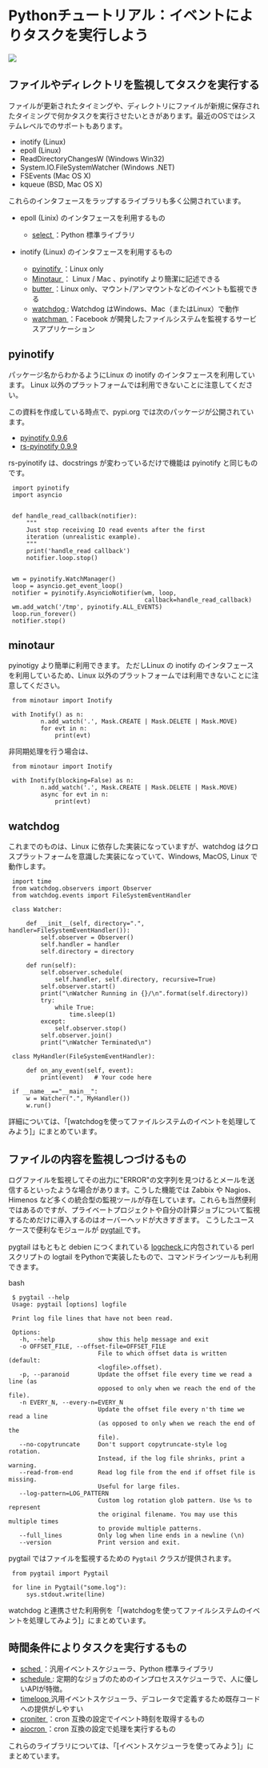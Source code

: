 Pythonチュートリアル：イベントによりタスクを実行しよう
=================

![](https://github.com/iisaka51/PythonOsaka/blob/main/data/images/Python_Logo.png)


## ファイルやディレクトリを監視してタスクを実行する

ファイルが更新されたタイミングや、ディレクトリにファイルが新規に保存されたタイミングで何かタスクを実行させたいときがあります。最近のOSではシステムレベルでのサポートもあります。

- inotify (Linux)
- epoll (Linux)
- ReadDirectoryChangesW (Windows Win32)
- System.IO.FileSystemWatcher (Windows .NET)
- FSEvents (Mac OS X)
- kqueue (BSD, Mac OS X)

これらのインタフェースをラップするライブラリも多く公開されています。

- epoll (Linix) のインタフェースを利用するもの
  - [select ](https://docs.python.org/3.9/library/select.html)：Python 標準ライブラリ

- inotify (Linux) のインタフェースを利用するもの
  - [pyinotify ](https://github.com/seb-m/pyinotify)：Linux only
  - [Minotaur ](https://github.com/giannitedesco/minotaur)： Linux / Mac 、pyinotify より簡潔に記述できる
  - [butter ](https://pypi.org/project/butter/)：Linux only、マウント/アンマウントなどのイベントも監視できる
  - [watchdog ](https://github.com/gorakhargosh/watchdog): Watchdog はWindows、Mac（またはLinux）で動作
  - [watchman ](https://facebook.github.io/watchman/)：Facebook が開発したファイルシステムを監視するサービスアプリケーション

## pyinotify
パッケージ名からわかるようにLinux の inotify のインタフェースを利用しています。
Linux 以外のプラットフォームでは利用できないことに注意してください。

この資料を作成している時点で、pypi.org では次のパッケージが公開されています。

- [pyinotify 0.9.6 ](https://pypi.org/project/pyinotify/)
- [rs-pyinotify 0.9.9  ](https://pypi.org/project/rs-pyinotify/)

rs-pyinotify は、docstrings が変わっているだけで機能は pyinotify と同じものです。


```
 import pyinotify
 import asyncio


 def handle_read_callback(notifier):
     """
     Just stop receiving IO read events after the first
     iteration (unrealistic example).
     """
     print('handle_read callback')
     notifier.loop.stop()


 wm = pyinotify.WatchManager()
 loop = asyncio.get_event_loop()
 notifier = pyinotify.AsyncioNotifier(wm, loop,
                                      callback=handle_read_callback)
 wm.add_watch('/tmp', pyinotify.ALL_EVENTS)
 loop.run_forever()
 notifier.stop()
```

## minotaur
pyinotigy より簡単に利用できます。
ただしLinux の inotify のインタフェースを利用しているため、Linux 以外のプラットフォームでは利用できないことに注意してください。


```
 from minotaur import Inotify

 with Inotify() as n:
         n.add_watch('.', Mask.CREATE | Mask.DELETE | Mask.MOVE)
         for evt in n:
             print(evt)
```

非同期処理を行う場合は、


```
 from minotaur import Inotify

 with Inotify(blocking=False) as n:
         n.add_watch('.', Mask.CREATE | Mask.DELETE | Mask.MOVE)
         async for evt in n:
             print(evt)
```

## watchdog
これまでのものは、Linux に依存した実装になっていますが、watchdog はクロスプラットフォームを意識した実装になっていて、Windows, MacOS, Linux で動作します。


```
 import time
 from watchdog.observers import Observer
 from watchdog.events import FileSystemEventHandler

 class Watcher:

     def __init__(self, directory=".", handler=FileSystemEventHandler()):
         self.observer = Observer()
         self.handler = handler
         self.directory = directory

     def run(self):
         self.observer.schedule(
             self.handler, self.directory, recursive=True)
         self.observer.start()
         print("\nWatcher Running in {}/\n".format(self.directory))
         try:
             while True:
                 time.sleep(1)
         except:
             self.observer.stop()
         self.observer.join()
         print("\nWatcher Terminated\n")

 class MyHandler(FileSystemEventHandler):

     def on_any_event(self, event):
         print(event)   # Your code here

 if __name__=="__main__":
     w = Watcher(".", MyHandler())
     w.run()
```

詳細については、「[watchdogを使ってファイルシステムのイベントを処理してみよう]」にまとめています。

## ファイルの内容を監視しつづけるもの
ログファイルを監視してその出力に"ERROR"の文字列を見つけるとメールを送信するといったような場合があります。こうした機能では Zabbix や Nagios、 Himenos など多くの統合型の監視ツールが存在しています。これらも当然便利ではあるのですが、プライベートプロジェクトや自分の計算ジョブについて監視するためだけに導入するのはオーバーヘッドが大きすぎます。
こうしたユースケースで便利なモジュールが [pygtail ](https://pypi.org/project/pygtail/) です。

pygtail はもともと debien につくまれている [logcheck ](https://github.com/SatyenderYadav/Logcheck) に内包されている perl スクリプトの logtail をPythonで実装したもので、コマンドラインツールも利用できます。

 bash
```
 $ pygtail --help
 Usage: pygtail [options] logfile

 Print log file lines that have not been read.

 Options:
   -h, --help            show this help message and exit
   -o OFFSET_FILE, --offset-file=OFFSET_FILE
                         File to which offset data is written (default:
                         <logfile>.offset).
   -p, --paranoid        Update the offset file every time we read a line (as
                         opposed to only when we reach the end of the file).
   -n EVERY_N, --every-n=EVERY_N
                         Update the offset file every n'th time we read a line
                         (as opposed to only when we reach the end of the
                         file).
   --no-copytruncate     Don't support copytruncate-style log rotation.
                         Instead, if the log file shrinks, print a warning.
   --read-from-end       Read log file from the end if offset file is missing.
                         Useful for large files.
   --log-pattern=LOG_PATTERN
                         Custom log rotation glob pattern. Use %s to represent
                         the original filename. You may use this multiple times
                         to provide multiple patterns.
   --full_lines          Only log when line ends in a newline (\n)
   --version             Print version and exit.

```

pygtail ではファイルを監視するための  `Pygtail` クラスが提供されます。


```
 from pygtail import Pygtail

 for line in Pygtail("some.log"):
     sys.stdout.write(line)
```

watchdog と連携させた利用例を「[watchdogを使ってファイルシステムのイベントを処理してみよう]」にまとめています。

## 時間条件によりタスクを実行するもの

- [sched ](https://docs.python.org/3/library/sched.html)：汎用イベントスケジューラ、Python 標準ライブラリ
- [schedule ](https://pypi.org/project/schedule/): 定期的なジョブのためのインプロセススケジューラで、人に優しいAPIが特徴。
- [timeloop ](https://github.com/sankalpjonn/timeloop) 汎用イベントスケジューラ、デコレータで定義するため既存コードへの提供がしやすい
- [croniter ](https://github.com/kiorky/croniter)：cron 互換の設定でイベント時刻を取得するもの
- [aiocron ](https://github.com/gawel/aiocron/)：cron 互換の設定で処理を実行するもの

これらのライブラリについては、「[イベントスケジューラを使ってみよう]」にまとめています。




